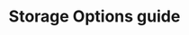 ---
pcx_content_type: navigation
title: Storage Options guide

external_link: /workers/learning/storage-options/
weight: 1
_build:
  publishResources: false
  render: never
---